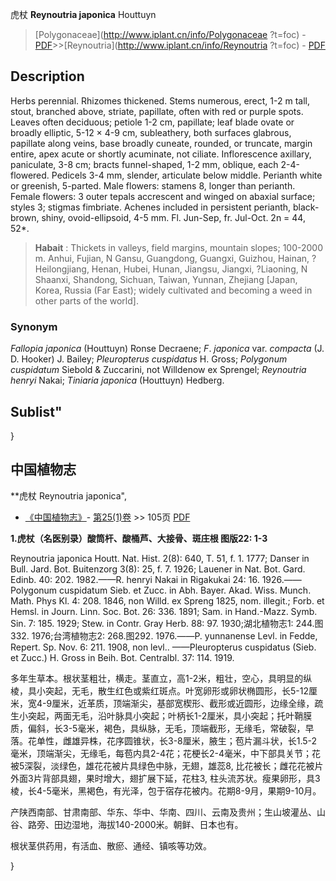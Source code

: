 虎杖 **Reynoutria japonica** Houttuyn

> [Polygonaceae](http://www.iplant.cn/info/Polygonaceae ?t=foc) - [PDF](http://iplant.cn/foc/pdf/Polygonaceae.pdf)>>[Reynoutria](http://www.iplant.cn/info/Reynoutria ?t=foc) - [PDF](http://www.iplant.cn/foc/pdf/Reynoutria.pdf)

## Description

Herbs perennial. Rhizomes thickened. Stems numerous, erect, 1-2 m tall, stout, branched above, striate, papillate, often with red or purple spots. Leaves often deciduous; petiole 1-2 cm, papillate; leaf blade ovate or broadly elliptic, 5-12 × 4-9 cm, subleathery, both surfaces glabrous, papillate along veins, base broadly cuneate, rounded, or truncate, margin entire, apex acute or shortly acuminate, not ciliate. Inflorescence axillary, paniculate, 3-8 cm; bracts funnel-shaped, 1-2 mm, oblique, each 2-4-flowered. Pedicels 3-4 mm, slender, articulate below middle. Perianth white or greenish, 5-parted. Male flowers: stamens 8, longer than perianth. Female flowers: 3 outer tepals accrescent and winged on abaxial surface; styles 3; stigmas fimbriate. Achenes included in persistent perianth, black-brown, shiny, ovoid-ellipsoid, 4-5 mm. Fl. Jun-Sep, fr. Jul-Oct. 2n = 44, 52*.

> **Habait** : 
> Thickets in valleys, field margins, mountain slopes; 100-2000 m. Anhui, Fujian, N Gansu, Guangdong, Guangxi, Guizhou, Hainan, ?Heilongjiang, Henan, Hubei, Hunan, Jiangsu, Jiangxi, ?Liaoning, N Shaanxi, Shandong, Sichuan, Taiwan, Yunnan, Zhejiang [Japan, Korea, Russia (Far East); widely cultivated and becoming a weed in other parts of the world].

### Synonym
*Fallopia* *japonica* (Houttuyn) Ronse Decraene; *F*. *japonica* var. *compacta* (J. D. Hooker) J. Bailey; *Pleuropterus* *cuspidatus* H. Gross; *Polygonum* *cuspidatum* Siebold & Zuccarini, not Willdenow ex Sprengel; *Reynoutria* *henryi* Nakai; *Tiniaria* *japonica* (Houttuyn) Hedberg.

## Sublist"
}
## 中国植物志

**虎杖 Reynoutria japonica",

* [《中国植物志》](http://www.iplant.cn/frps)- [第25(1)卷](http://www.iplant.cn/frps/vol/25(1)) >> 105页 [PDF](http://www.iplant.cn/frps/pdf/25(1)/105.PDF)

**1.虎杖（名医别录）酸筒杆、酸桶芦、大接骨、斑庄根 图版22: 1-3**

Reynoutria japonica Houtt. Nat. Hist. 2(8): 640, T. 51, f. 1. 1777; Danser in Bull. Jard. Bot. Buitenzorg 3(8): 25, f. 7. 1926; Lauener in Nat. Bot. Gard. Edinb. 40: 202. 1982.——R. henryi Nakai in Rigakukai 24: 16. 1926.——Polygonum cuspidatum Sieb. et Zucc. in Abh. Bayer. Akad. Wiss. Munch. Math. Phys Kl. 4: 208. 1846, non Willd. ex Spreng 1825, nom. illegit.; Forb. et Hemsl. in Journ. Linn. Soc. Bot. 26: 336. 1891; Sam. in Hand.-Mazz. Symb. Sin. 7: 185. 1929; Stew. in Contr. Gray Herb. 88: 97. 1930;湖北植物志1: 244.图332. 1976;台湾植物志2: 268.图292. 1976.——P. yunnanense Levl. in Fedde, Repert. Sp. Nov. 6: 211. 1908, non levl.. ——Pleuropterus cuspidatus (Sieb. et Zucc.) H. Gross in Beih. Bot. Centralbl. 37: 114. 1919.

多年生草本。根状茎粗壮，横走。茎直立，高1-2米，粗壮，空心，具明显的纵棱，具小突起，无毛，散生红色或紫红斑点。叶宽卵形或卵状椭圆形，长5-12厘米，宽4-9厘米，近革质，顶端渐尖，基部宽楔形、截形或近圆形，边缘全缘，疏生小突起，两面无毛，沿叶脉具小突起；叶柄长1-2厘米，具小突起；托叶鞘膜质，偏斜，长3-5毫米，褐色，具纵脉，无毛，顶端截形，无缘毛，常破裂，早落。花单性，雌雄异株，花序圆锥状，长3-8厘米，腋生；苞片漏斗状，长1.5-2毫米，顶端渐尖，无缘毛，每苞内具2-4花；花梗长2-4毫米，中下部具关节；花被5深裂，淡绿色，雄花花被片具绿色中脉，无翅，雄蕊8, 比花被长；雌花花被片外面3片背部具翅，果时增大，翅扩展下延，花柱3, 柱头流苏状。瘦果卵形，具3棱，长4-5毫米，黑褐色，有光泽，包于宿存花被内。花期8-9月，果期9-10月。

产陕西南部、甘肃南部、华东、华中、华南、四川、云南及贵州；生山坡灌丛、山谷、路旁、田边湿地，海拔140-2000米。朝鲜、日本也有。

根状茎供药用，有活血、散瘀、通经、镇咳等功效。

}